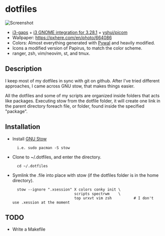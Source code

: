 dotfiles
========

![Screenshot](data/i3wm-reddit.png)

* [i3-gaps](https://www.github.com/Airblader/i3) + [i3 GNOME integration for 3.28.1](https://github.com/i3-gnome/i3-gnome/tree/3.28.1) + [yshui/picom](https://github.com/yshui/picom)
* Wallpaper: https://pxhere.com/en/photo/664086
* Colors: Almost everything generated with [Pywal](https://github.com/dylanaraps/pywal) and heavily modified.
* Icons a modified version of Papirus, to match the color scheme.
* ranger, zsh, vim/neovim, st, and tmux.


## Description

I keep most of my dotfiles in sync with git on github. After I've tried different approaches,
I came across GNU stow, that makes things easier.

All the dotfiles and some of my scripts are organized inside folders that acts like packages.
Executing stow from the dotfile folder, it will create one link in the parent directory foreach
file, or folder, found inside the specified "package".

## Installation

- Install [GNU Stow](http://www.gnu.org/software/stow/)

        i.e. sudo pacman -S stow

- Clone to ~/.dotfiles, and enter the directory.

        cd ~/.dotfiles

- Symlink the .file into place with stow (if the dotfiles folder is in the home directory).

        stow --ignore ".xsession" X colors conky init \
                                  scripts spectrwm    \
                                  top urxvt vim zsh          # I don't use .xession at the moment

## TODO

- Write a Makefile

